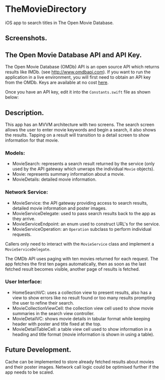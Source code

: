 # TheMovieDirectory
iOS app to search titles in The Open Movie Database. 

## Screenshots.


## The Open Movie Database API and API Key.

The Open Movie Database (OMDb) API is an open source API which returns results like IMDb. (see http://www.omdbapi.com). If you want to run the application in a live environment, you will first need to obtain an API key from the OMDb. Keys are available at no cost [here](http://www.omdbapi.com/apikey.aspx).

Once you have an API key, edit it into the `Constants.swift` file as shown below:


## Description.

This app has an MVVM architecture with two screens. The search screen allows the user to enter movie keywords and begin a search, it also shows the results. Tapping on a result will transition to a detail screen to show information for that movie.

### Models:
* MovieSearch: represents a search result returned by the service (only used by the API gateway which unwraps the individual `Movie` objects).
* Movie: represents summary information about a movie.
* MovieDetails: detailed movie information.

### Network Service:
* MovieService: the API gateway providing access to search results, detailed movie information and poster images.
* MovieServiceDelegate: used to pass search results back to the app as they arrive.
* MovieServiceEndpoint: an enum used to construct URL's for the service.
* MovieServiceOperation: an `Operation` subclass to perform individual requests.

Callers only need to interact with the `MovieService` class and implement a `MovieServiceDelegate`.

The OMDb API uses paging with ten movies returned for each request. The app fetches the first ten pages automatically, then as soon as the last fetched result becomes visible, another page of results is fetched.

### User Interface:
* HomeSearchVC: uses a collection view to present results, also has a view to show errors like no result found or too many results prompting the user to refine their search.
* MovieCollectionViewCell: the collection view cell used to show movie summaries in the search view controller.
* MovieDetailVC: shows movie details in tabular format while keeping header with poster and title fixed at the top.
* MovieDetailTableCell: a table view cell used to show information in a heading and title format (movie information is shown in using a table).

## Future Development.
Cache can be implemented to store already fetched results about movies and their poster images.
Network call logic could be optimised further if the app needs to be scaled.
